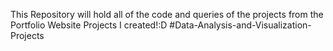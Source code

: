This Repository will hold all of the code and queries of the projects from the Portfolio Website Projects I created!:D
#Data-Analysis-and-Visualization-Projects
